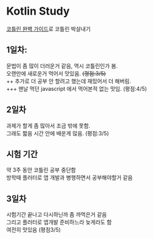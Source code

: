# Kotlin Study

[코틀린 완벽 가이드](https://www.yes24.com/Product/Goods/107698728)로 코틀린 박살내기

## 1일차: 
문법이 좀 많이 더러운거 같음, 역시 코틀린인가 봄.  
오랜만에 새로운거 먹어서 맛있음. ~~(평점:3/5)~~   
++ 추가로 더 공부 안 할려고 했는데 재밌어서 더 해버림.  
+++ 맨날 먹던 javascript 에서 먹어본적 없는 맛임. (평점:4/5)

## 2일차 
과제가 할게 좀 많아서 조금 밖에 못함.  
그래도 짧음 시간 안에 배운게 많음. (평점:3/5)

## 시험 기간

약 3주 동안 코틀린 공부 중단함  
방학때 플러터로 앱 개발과 병행하면서 공부해야할거 같음

## 3일차

시험기간 끝나고 다시하닌까 좀 까먹은거 같음  
그리고 플러터로 앱개발 준비하느라 늦게라도 함  
여전히 맛있음 (평점3/5)